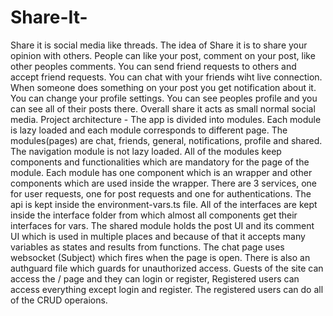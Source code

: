 # Share-It-
Share it is social media like threads. The idea of Share it is to share your opinion with others. People can like your post, comment on your post, like other peoples comments. You can send friend requests to others and accept friend requests. You can chat with your friends wiht live connection. When someone does something on your post you get notification about it. You can change your profile settings. You can see peoples profile and you can see all of their posts there. Overall share it acts as small normal social media.
Project architecture - 
The app is divided into modules. Each module is lazy loaded and each module corresponds to different page. The modules(pages) are chat, friends, general, notifications, profile and shared. The navigation module is not lazy loaded. All of the modules keep components and functionalities which are mandatory for the page of the module. Each module has one component which is an wrapper and other components which are used inside the wrapper. There are 3 services, one for user requests, one for post requests and one for authentications. The api is kept inside the environment-vars.ts file. All of the interfaces are kept inside the interface folder from which almost all components get their interfaces for vars. The shared module holds the post UI and its comment UI which is used in multiple places and because of that it accepts many variables as states and results from functions. The chat page uses websocket (Subject) which fires when the page is open. There is also an authguard file which guards for unauthorized access. Guests of the site can access the / page and they can login or register, Registered users can access everything except login and register. The registered users can do all of the CRUD operaions.
